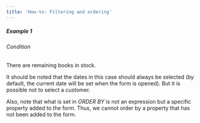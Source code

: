 ```yaml
---
title: 'How-to: Filtering and ordering'
---
```


##### Example 1

###### Condition

There are remaining books in stock.



It should be noted that the dates in this case should always be selected (by default, the current date will be set when the form is opened). But it is possible not to select a customer.

Also, note that what is set in *ORDER BY* is not an expression but a specific property added to the form. Thus, we cannot order by a property that has not been added to the form.
